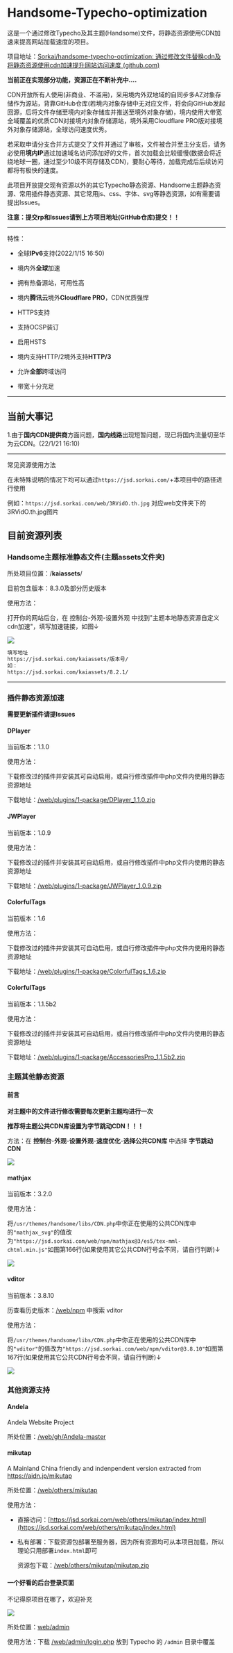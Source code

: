 # Handsome-Typecho-optimization

这是一个通过修改Typecho及其主题(Handsome)文件，将静态资源使用CDN加速来提高网站加载速度的项目。

项目地址：[Sorkai/handsome-typecho-optimization: 通过修改文件替换cdn及将静态资源使用cdn加速提升网站访问速度 (github.com)](https://github.com/Sorkai/handsome-typecho-optimization)

**当前正在实现部分功能，资源正在不断补充中....**

CDN开放所有人使用(非商业、不滥用)，采用境内外双地域的自同步多AZ对象存储作为源站，背靠GitHub仓库(若境内对象存储中无对应文件，将会向GitHub发起回源，后将文件存储至境内对象存储库并推送至境外对象存储)，境内使用大带宽全域覆盖的优质CDN对接境内对象存储源站，境外采用Cloudflare PRO版对接境外对象存储源站，全球访问速度优秀。

若采取申请分支合并方式提交了文件并通过了审核，文件被合并至主分支后，请务必使用**境内IP**通过加速域名访问添加好的文件，首次加载会比较缓慢(数据会将近绕地球一圈，通过至少10级不同存储及CDN)，要耐心等待，加载完成后后续访问都将有极快的速度。

此项目开放提交现有资源以外的其它Typecho静态资源、Handsome主题静态资源、常用插件静态资源、其它常用js、css、字体、svg等静态资源，如有需要请提出Issues。

**注意：提交rp和Issues请到上方项目地址(GitHub仓库)提交！！**

***

特性：

* 全球**IPv6**支持(2022/1/15 16:50)

* 境内外**全球**加速

* 拥有热备源站，可用性高

* 境内**腾讯云**境外**Cloudflare PRO**，CDN优质强悍

* HTTPS支持

* 支持OCSP装订

* 启用HSTS

* 境内支持HTTP/2境外支持**HTTP/3**

* 允许**全部**跨域访问

* 带宽十分充足

***

##   当前大事记

1.由于**国内CDN提供商**方面问题，**国内线路**出现短暂问题，现已将国内流量切至华为云CDN。(22/1/21 16:10)

***

常见资源使用方法

在未特殊说明的情况下均可以通过`https://jsd.sorkai.com/`+本项目中的路径进行使用

例如：`https://jsd.sorkai.com/web/3RVidO.th.jpg` 对应web文件夹下的3RVidO.th.jpg图片

## 目前资源列表

### Handsome主题标准静态文件(主题assets文件夹)

所处项目位置：/**kaiassets**/

目前包含版本：8.3.0及部分历史版本

使用方法：

打开你的网站后台，在 控制台-外观-设置外观 中找到"主题本地静态资源自定义cdn加速"，填写加速链接，如图↓

![](https://img.kai233.top/picgo/202201150513195.png)

```html
填写地址
https://jsd.sorkai.com/kaiassets/版本号/
如：
https://jsd.sorkai.com/kaiassets/8.2.1/
```

***

### 插件静态资源加速

**需要更新插件请提Issues**

#### DPlayer

当前版本：1.1.0

使用方法：

下载修改过的插件并安装其可自动启用，或自行修改插件中php文件内使用的静态资源地址

下载地址：[/web/plugins/1-package/DPlayer_1.1.0.zip](/web/plugins/1-package/DPlayer_1.1.0.zip)

#### JWPlayer

当前版本：1.0.9

使用方法：

下载修改过的插件并安装其可自动启用，或自行修改插件中php文件内使用的静态资源地址

下载地址：[/web/plugins/1-package/JWPlayer_1.0.9.zip](/web/plugins/1-package/JWPlayer_1.0.9.zip)

#### ColorfulTags

当前版本：1.6

使用方法：

下载修改过的插件并安装其可自动启用，或自行修改插件中php文件内使用的静态资源地址

下载地址：[/web/plugins/1-package/ColorfulTags_1.6.zip](/web/plugins/1-package/ColorfulTags_1.6.zip)

#### ColorfulTags

当前版本：1.1.5b2

使用方法：

下载修改过的插件并安装其可自动启用，或自行修改插件中php文件内使用的静态资源地址

下载地址：[/web/plugins/1-package/AccessoriesPro_1.1.5b2.zip](/web/plugins/1-package/AccessoriesPro_1.1.5b2.zip)

### 主题其他静态资源

#### 前言

**对主题中的文件进行修改需要每次更新主题均进行一次**

**推荐将主题公共CDN库设置为字节跳动CDN！！！**

方法：在 **控制台**-**外观**-**设置外观**-**速度优化**-**选择公共CDN库** 中选择 **字节跳动CDN**

![](https://img.kai233.top/picgo/202201151752328.png)

#### mathjax

当前版本：3.2.0

使用方法：

将`/usr/themes/handsome/libs/CDN.php`中你正在使用的公共CDN库中的`"mathjax_svg"`的值改为`"https://jsd.sorkai.com/web/npm/mathjax@3/es5/tex-mml-chtml.min.js"`如图第166行(如果使用其它公共CDN行号会不同，请自行判断)↓

![](https://img.kai233.top/picgo/202201151748133.png)

#### vditor

当前版本：3.8.10

历查看历史版本：[/web/npm](/web/npm)  中搜索 vditor

使用方法：

将`/usr/themes/handsome/libs/CDN.php`中你正在使用的公共CDN库中的`"vditor"`的值改为`"https://jsd.sorkai.com/web/npm/vditor@3.8.10"`如图第167行(如果使用其它公共CDN行号会不同，请自行判断)↓

![](https://img.kai233.top/picgo/202201151800526.png)

### 其他资源支持

#### Andela

Andela Website Project

所处位置：[/web/gh/Andela-master](/web/gh/Andela-master)

#### mikutap

A Mainland China friendly and indenpendent version extracted from https://aidn.jp/mikutap

所处位置：[/web/others/mikutap](/web/others/mikutap)

使用方法：

* 直接访问：[https://jsd.sorkai.com/web/others/mikutap/index.html](https://jsd.sorkai.com/web/others/mikutap/index.html)

* 私有部署：下载资源包部署至服务器，因为所有资源均可从本项目加载，所以理论只用部署`index.html`即可

  资源包下载：[/web/others/mikutap/mikutap.zip](/web/others/mikutap/mikutap.zip)

#### 一个好看的后台登录页面

不记得原项目在哪了，欢迎补充

![](https://img.kai233.top/picgo/202201151948366.png)

所处位置：[web/admin](web/admin)

使用方法：下载 [/web/admin/login.php](/web/admin/login.php) 放到 Typecho 的 `/admin` 目录中覆盖

